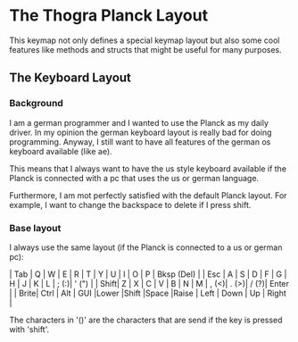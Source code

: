 # The Thogra Planck Layout

This keymap not only defines a special keymap layout but also some cool features like methods and structs that might be useful for many purposes.

## The Keyboard Layout

### Background

I am a german programmer and I wanted to use the Planck as my daily driver. In my opinion the german keyboard layout is really bad for doing programming. Anyway, I still want to have all features of the german os keyboard available (like ae).

This means that I always want to have the us style keyboard available if the Planck is connected with a pc that uses the us or german language.

Furthermore, I am mot perfectly satisfied with the default Planck layout. For example, I want to change the backspace to delete if I press shift. 

### Base layout

I always use the same layout (if the Planck is connected to a us or german pc):

| Tab  |   Q  |   W  |   E  |   R  |   T  |   Y  |   U  |   I  |   O  |   P  | Bksp (Del) |
| Esc  |   A  |   S  |   D  |   F  |   G  |   H  |   J  |   K  |   L  | ; (:)| ' (")      |
| Shift|   Z  |   X  |   C  |   V  |   B  |   N  |   M  | , (<)| . (>)| / (?)|   Enter    |
| Brite| Ctrl | Alt  | GUI  |Lower |Shift |Space |Raise | Left | Down |  Up  |   Right    |

The characters in '()' are the characters that are send if the key is pressed with 'shift'.